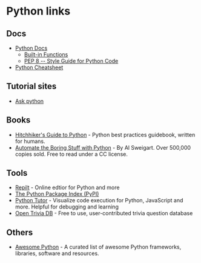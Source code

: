 # Python links

## Docs
- [Python Docs](https://docs.python.org/3/)
  - [Built-in Functions](https://docs.python.org/3/library/functions.html)
  - [PEP 8 -- Style Guide for Python Code](https://www.python.org/dev/peps/pep-0008/)
- [Python Cheatsheet](https://www.pythoncheatsheet.org/)

## Tutorial sites
- [Ask python](https://www.askpython.com/)

## Books
- [Hitchhiker's Guide to Python](https://github.com/realpython/python-guide) - Python best practices guidebook, written for humans.
- [Automate the Boring Stuff with Python](https://automatetheboringstuff.com/) - By Al Sweigart. Over 500,000 copies sold. Free to read under a CC license.


## Tools
- [Repilt](https://replit.com/~) - Online edtior for Python and more
- [The Python Package Index (PyPI)](https://pypi.org/)
- [Python Tutor](https://pythontutor.com/) - Visualize code execution for Python, JavaScript and more. Helpful for debugging and learning
- [Open Trivia DB](https://opentdb.com/) - Free to use, user-contributed trivia question database

## Others
- [Awesome Python](https://github.com/vinta/awesome-python) - A curated list of awesome Python frameworks, libraries, software and resources.
